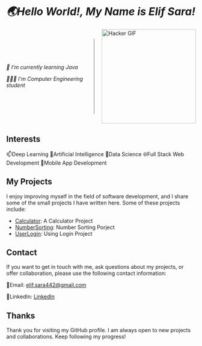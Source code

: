 # *🌏Hello World!, My Name is Elif Sara!*

<div style="display: flex; align-items: center;">
  <div style="flex: 1;">
    <p><em>🌱 I’m currently learning Java</em></p>
    <p><em>👩🏻‍💻 I'm Computer Engineering student</em></p>
    <!-- Diğer metinler buraya gelebilir -->
  </div>
  <div style="border-left: 1px solid #555; height: 200px; margin: 0 20px;"></div>
  <div>
    <img src="https://media.tenor.com/lNtmoshuUI8AAAAi/bahroo-hacker.gif" alt="Hacker GIF" width="250">
  </div>
</div>

## Interests

📫Deep Learning
👀Artificial Intelligence
💞️Data Science
🌐Full Stack Web Development
📱Mobile App Development

## My Projects

I enjoy improving myself in the field of software development, and I share some of the small projects I have written here. Some of these projects include:

- [Calculator](https://github.com/elifsara/Java101/blob/master/Calculator.java): A Calculator Project
- [NumberSorting](https://github.com/elifsara/Java101/blob/master/NumberSorting.java): Number Sorting Porject
- [UserLogin](https://github.com/elifsara/Java101/blob/master/userLogin.java): Using Login Project

## Contact

If you want to get in touch with me, ask questions about my projects, or offer collaboration, please use the following contact information:

💬Email: [elif.sara442@gmail.com](mailto:elif.sara442@gmail.com)

💬LinkedIn: [LinkedIn](https://www.linkedin.com/in/elifsarahan/)

## Thanks

Thank you for visiting my GitHub profile. I am always open to new projects and collaborations. Keep following my progress!
